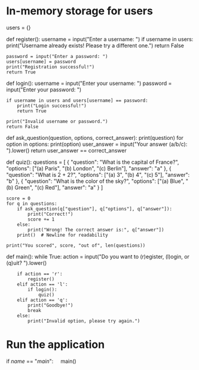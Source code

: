 # In-memory storage for users
users = {}

def register():
    username = input("Enter a username: ")
    if username in users:
        print("Username already exists! Please try a different one.")
        return False
    
    password = input("Enter a password: ")
    users[username] = password
    print("Registration successful!")
    return True

def login():
    username = input("Enter your username: ")
    password = input("Enter your password: ")
    
    if username in users and users[username] == password:
        print("Login successful!")
        return True
    
    print("Invalid username or password.")
    return False

def ask_question(question, options, correct_answer):
    print(question)
    for option in options:
        print(option)
    user_answer = input("Your answer (a/b/c): ").lower()
    return user_answer == correct_answer

def quiz():
    questions = [
        {
            "question": "What is the capital of France?",
            "options": ["(a) Paris", "(b) London", "(c) Berlin"],
            "answer": "a"
        },
        {
            "question": "What is 2 + 2?",
            "options": ["(a) 3", "(b) 4", "(c) 5"],
            "answer": "b"
        },
        {
            "question": "What is the color of the sky?",
            "options": ["(a) Blue", "(b) Green", "(c) Red"],
            "answer": "a"
        }
    ]

    score = 0
    for q in questions:
        if ask_question(q["question"], q["options"], q["answer"]):
            print("Correct!")
            score += 1
        else:
            print("Wrong! The correct answer is:", q["answer"])
        print()  # Newline for readability

    print("You scored", score, "out of", len(questions))

def main():
    while True:
        action = input("Do you want to (r)egister, (l)ogin, or (q)uit? ").lower()
        
        if action == 'r':
            register()
        elif action == 'l':
            if login():
                quiz()
        elif action == 'q':
            print("Goodbye!")
            break
        else:
            print("Invalid option, please try again.")

# Run the application
if _name_ == "_main_":
    main()
